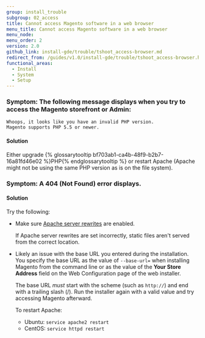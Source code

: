 ```yaml
---
group: install_trouble
subgroup: 02_access
title: Cannot access Magento software in a web browser
menu_title: Cannot access Magento software in a web browser
menu_node:
menu_order: 2
version: 2.0
github_link: install-gde/trouble/tshoot_access-browser.md
redirect_from: /guides/v1.0/install-gde/trouble/tshoot_access-browser.html
functional_areas:
  - Install
  - System
  - Setup
---
```



### Symptom: The following message displays when you try to access the Magento storefront or Admin:

	Whoops, it looks like you have an invalid PHP version.
	Magento supports PHP 5.5 or newer.
	
#### Solution

Either upgrade {% glossarytooltip bf703ab1-ca4b-48f9-b2b7-16a81fd46e02 %}PHP{% endglossarytooltip %} or restart Apache (Apache might not be using the same PHP version as is on the file system).

### Symptom: A 404 (Not Found) error displays.

#### Solution
Try the following:

*	Make sure [Apache server rewrites]({{page.baseurl}}/install-gde/prereq/apache.html) are enabled.

	If Apache server rewrites are set incorrectly, static files aren't served from the correct location.

*	Likely an issue with the base URL you entered during the installation. You specify the base URL as the value of `--base-url=` when installing Magento from the command line or as the value of the **Your Store Address** field on the Web Configuration page of the web installer.
	
	The base URL *must* start with the scheme (such as `http://`) and end with a trailing slash (/). Run the installer again with a valid value and try accessing Magento afterward.

	To restart Apache:

	*	Ubuntu: `service apache2 restart`
	*	CentOS: `service httpd restart`

